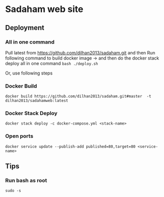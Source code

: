 # Sadaham web site

## Deployment

### All in one command
Pull latest from https://github.com/dilhan2013/sadaham.git and then Run following command to build docker image -> and then do the docker stack deploy all in one command
`bash ./deploy.sh`

Or, use following steps

### Docker Build
`docker build https://github.com/dilhan2013/sadaham.git#master  -t dilhan2013/sadahamweb:latest`

### Docker Stack Deploy

`docker stack deploy -c docker-compose.yml <stack-name>`

### Open ports

`docker service update --publish-add published=80,target=80 <service-name>`

## Tips

### Run bash as root

`sudo -s`
